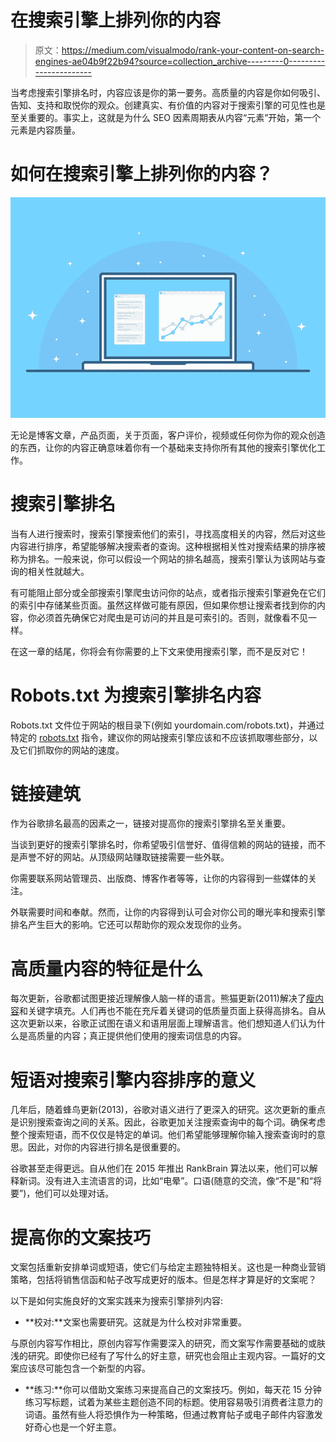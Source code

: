 # 在搜索引擎上排列你的内容

> 原文：<https://medium.com/visualmodo/rank-your-content-on-search-engines-ae04b9f22b94?source=collection_archive---------0----------------------->

当考虑搜索引擎排名时，内容应该是你的第一要务。高质量的内容是你如何吸引、告知、支持和取悦你的观众。创建真实、有价值的内容对于搜索引擎的可见性也是至关重要的。事实上，这就是为什么 SEO 因素周期表从内容“元素”开始，第一个元素是内容质量。

# 如何在搜索引擎上排列你的内容？

![](img/e6da338168edd4176d9a86214bcabba2.png)

无论是博客文章，产品页面，关于页面，客户评价，视频或任何你为你的观众创造的东西，让你的内容正确意味着你有一个基础来支持你所有其他的搜索引擎优化工作。

# 搜索引擎排名

当有人进行搜索时，搜索引擎搜索他们的索引，寻找高度相关的内容，然后对这些内容进行排序，希望能够解决搜索者的查询。这种根据相关性对搜索结果的排序被称为排名。一般来说，你可以假设一个网站的排名越高，搜索引擎认为该网站与查询的相关性就越大。

有可能阻止部分或全部搜索引擎爬虫访问你的站点，或者指示搜索引擎避免在它们的索引中存储某些页面。虽然这样做可能有原因，但如果你想让搜索者找到你的内容，你必须首先确保它对爬虫是可访问的并且是可索引的。否则，就像看不见一样。

在这一章的结尾，你将会有你需要的上下文来使用搜索引擎，而不是反对它！

# Robots.txt 为搜索引擎排名内容

Robots.txt 文件位于网站的根目录下(例如 yourdomain.com/robots.txt)，并通过特定的 [robots.txt](https://visualmodo.com/optimizing-wordpress-robots-txt-file/) 指令，建议你的网站搜索引擎应该和不应该抓取哪些部分，以及它们抓取你的网站的速度。

# 链接建筑

作为谷歌排名最高的因素之一，链接对提高你的搜索引擎排名至关重要。

当谈到更好的搜索引擎排名时，你希望吸引信誉好、值得信赖的网站的链接，而不是声誉不好的网站。从顶级网站赚取链接需要一些外联。

你需要联系网站管理员、出版商、博客作者等等，让你的内容得到一些媒体的关注。

外联需要时间和奉献。然而，让你的内容得到认可会对你公司的曝光率和搜索引擎排名产生巨大的影响。它还可以帮助你的观众发现你的业务。

# 高质量内容的特征是什么

每次更新，谷歌都试图更接近理解像人脑一样的语言。熊猫更新(2011)解决了[瘦内容](https://www.searchenginejournal.com/what-is-thin-content-how-to-fix-it/270583/)和关键字填充。人们再也不能在充斥着关键词的低质量页面上获得高排名。自从这次更新以来，谷歌正试图在语义和语用层面上理解语言。他们想知道人们认为什么是高质量的内容；真正提供他们使用的搜索词信息的内容。

# 短语对搜索引擎内容排序的意义

几年后，随着蜂鸟更新(2013)，谷歌对语义进行了更深入的研究。这次更新的重点是识别搜索查询之间的关系。因此，谷歌更加关注搜索查询中的每个词。确保考虑整个搜索短语，而不仅仅是特定的单词。他们希望能够理解你输入搜索查询时的意思。因此，对你的内容进行排名是很重要的。

谷歌甚至走得更远。自从他们在 2015 年推出 RankBrain 算法以来，他们可以解释新词。没有进入主流语言的词，比如“电晕”。口语(随意的交流，像“不是”和“将要”)，他们可以处理对话。

# 提高你的文案技巧

文案包括重新安排单词或短语，使它们与给定主题独特相关。这也是一种商业营销策略，包括将销售信函和帖子改写成更好的版本。但是怎样才算是好的文案呢？

以下是如何实施良好的文案实践来为搜索引擎排列内容:

*   **校对:**文案也需要研究。这就是为什么校对非常重要。

与原创内容写作相比，原创内容写作需要深入的研究，而文案写作需要基础的或肤浅的研究。即使你已经有了写什么的好主意，研究也会阻止主观内容。一篇好的文案应该尽可能包含一个新型的内容。

*   **练习:**你可以借助文案练习来提高自己的文案技巧。例如，每天花 15 分钟练习写标题，试着为某些主题创造不同的标题。使用容易吸引消费者注意力的词语。虽然有些人将恐惧作为一种策略，但通过教育帖子或电子邮件内容激发好奇心也是一个好主意。